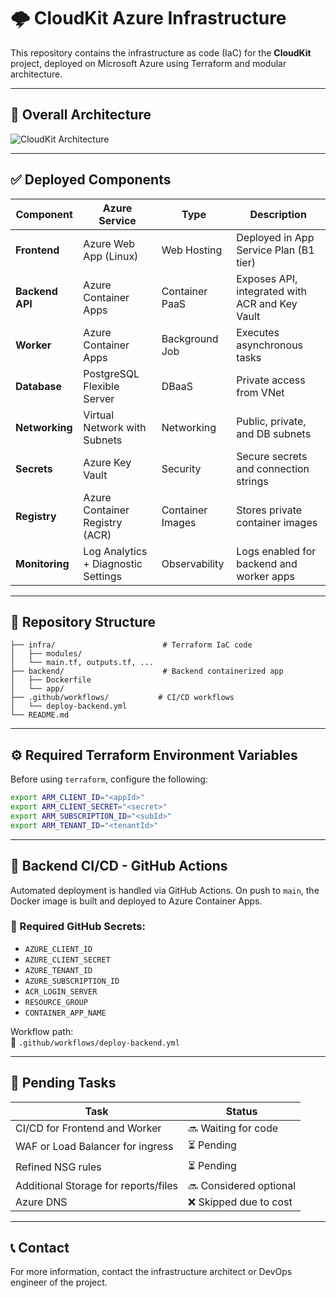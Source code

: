 # 🌩️ CloudKit Azure Infrastructure

This repository contains the infrastructure as code (IaC) for the **CloudKit** project, deployed on Microsoft Azure using Terraform and modular architecture.

---

## 🧱 Overall Architecture

![CloudKit Architecture](https://strepamkkeast2.blob.core.windows.net/kodekloud-inputs/CloudKit%20Azure%20Infra.png)

---

## ✅ Deployed Components

| Component         | Azure Service                         | Type            | Description                                         |
|------------------|----------------------------------------|------------------|-----------------------------------------------------|
| **Frontend**      | Azure Web App (Linux)                 | Web Hosting     | Deployed in App Service Plan (B1 tier)             |
| **Backend API**   | Azure Container Apps                  | Container PaaS  | Exposes API, integrated with ACR and Key Vault     |
| **Worker**        | Azure Container Apps                  | Background Job  | Executes asynchronous tasks                        |
| **Database**      | PostgreSQL Flexible Server            | DBaaS           | Private access from VNet                           |
| **Networking**    | Virtual Network with Subnets          | Networking      | Public, private, and DB subnets                    |
| **Secrets**       | Azure Key Vault                       | Security        | Secure secrets and connection strings              |
| **Registry**      | Azure Container Registry (ACR)        | Container Images| Stores private container images                    |
| **Monitoring**    | Log Analytics + Diagnostic Settings   | Observability   | Logs enabled for backend and worker apps           |

---

## 📂 Repository Structure

```
├── infra/                        # Terraform IaC code
│   ├── modules/
│   └── main.tf, outputs.tf, ...
├── backend/                      # Backend containerized app
│   ├── Dockerfile
│   └── app/
├── .github/workflows/           # CI/CD workflows
│   └── deploy-backend.yml
└── README.md
```

---

## ⚙️ Required Terraform Environment Variables

Before using `terraform`, configure the following:

```bash
export ARM_CLIENT_ID="<appId>"
export ARM_CLIENT_SECRET="<secret>"
export ARM_SUBSCRIPTION_ID="<subId>"
export ARM_TENANT_ID="<tenantId>"
```

---

## 🚀 Backend CI/CD - GitHub Actions

Automated deployment is handled via GitHub Actions. On push to `main`, the Docker image is built and deployed to Azure Container Apps.

### 🔐 Required GitHub Secrets:

- `AZURE_CLIENT_ID`
- `AZURE_CLIENT_SECRET`
- `AZURE_TENANT_ID`
- `AZURE_SUBSCRIPTION_ID`
- `ACR_LOGIN_SERVER`
- `RESOURCE_GROUP`
- `CONTAINER_APP_NAME`

Workflow path:  
📁 `.github/workflows/deploy-backend.yml`

---

## 🚧 Pending Tasks

| Task                                  | Status                |
|---------------------------------------|------------------------|
| CI/CD for Frontend and Worker         | 🔜 Waiting for code    |
| WAF or Load Balancer for ingress      | ⏳ Pending             |
| Refined NSG rules                     | ⏳ Pending             |
| Additional Storage for reports/files  | 🔜 Considered optional |
| Azure DNS                             | ❌ Skipped due to cost |

---

## 📞 Contact

For more information, contact the infrastructure architect or DevOps engineer of the project.